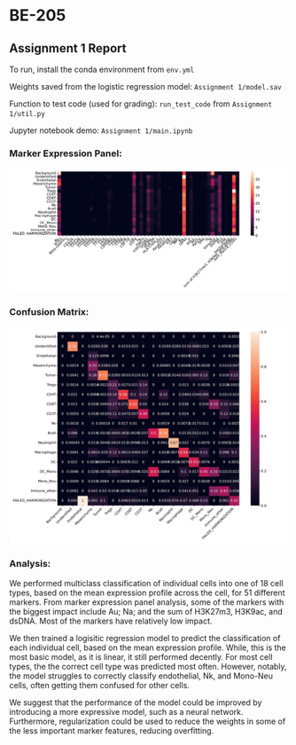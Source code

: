 # BE-205

## Assignment 1 Report

To run, install the conda environment from `env.yml`

Weights saved from the logistic regression model: `Assignment 1/model.sav`

Function to test code (used for grading):  `run_test_code` from `Assignment 1/util.py`

Jupyter notebook demo: `Assignment 1/main.ipynb`

### Marker Expression Panel:
<img src="Assignment 1/marker_expression.jpg">

### Confusion Matrix:
<img src="Assignment 1/confusion_matrix.jpg">

### Analysis: 
We performed multiclass classification of individual cells into one of 18 cell types, based on the mean expression profile across the cell, for 51 different markers. From marker expression panel analysis, some of the markers with the biggest impact include Au; Na; and the sum of H3K27m3, H3K9ac, and dsDNA. Most of the markers have relatively low impact.

We then trained a logisitic regression model to predict the classification of each individual cell, based on the mean expression profile. While, this is the most basic model, as it is linear, it still performed decently. For most cell types, the the correct cell type was predicted most often. However, notably, the model struggles to correctly classify endothelial, Nk, and Mono-Neu cells, often getting them confused for other cells. 

We suggest that the performance of the model could be improved by introducing a more expressive model, such as a neural network. Furthermore, regularization could be used to reduce the weights in some of the less important marker features, reducing overfitting.
